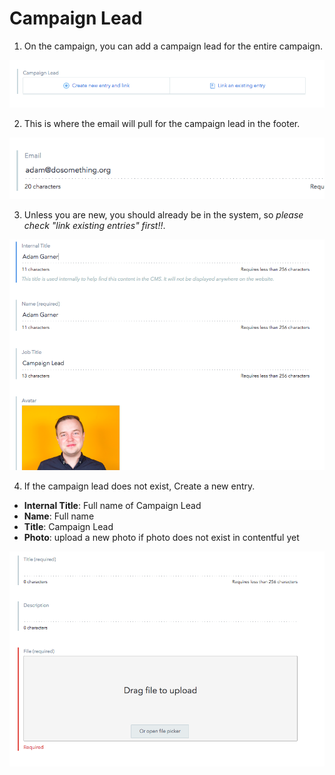 # Campaign Lead

1.  On the campaign, you can add a campaign lead for the entire campaign.

![Campaign Lead Field](../../.gitbook/assets/campaign-lead-field.png)

2.  This is where the email will pull for the campaign lead in the footer.

![Campaign Lead Author Email Field](../../.gitbook/assets/author-email-field.png)

3.  Unless you are new, you should already be in the system, so _please check "link existing entries" first!!_.

![Campaign Lead Author Data](../../.gitbook/assets/author-data.png)

4.  If the campaign lead does not exist, Create a new entry.

* **Internal Title**: Full name of Campaign Lead
* **Name**: Full name
* **Title**: Campaign Lead
* **Photo**: upload a new photo if photo does not exist in contentful yet

![Campaign Lead Photo File Field](../../.gitbook/assets/photo-file-field.png)

